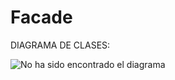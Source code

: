 # Facade

DIAGRAMA DE CLASES:

![No ha sido encontrado el diagrama](https://upload.wikimedia.org/wikipedia/commons/thumb/d/d4/Facade_UML_class_diagram.svg/1000px-Facade_UML_class_diagram.svg.png)<br>
